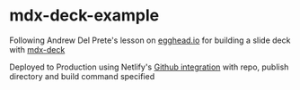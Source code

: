 # mdx-deck-example

Following Andrew Del Prete's lesson on [egghead.io](https://egghead.io/lessons/react-build-a-slide-deck-with-mdx-deck-using-markdown-react) for building a slide deck with [mdx-deck](https://github.com/jxnblk/mdx-deck)

Deployed to Production using Netlify's [Github integration](https://www.netlify.com/docs/continuous-deployment/) with repo, publish directory and build command specified
